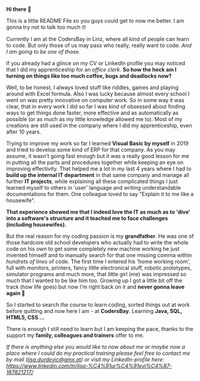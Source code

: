 **Hi there** 👋

This is a little README File so you guys could get to now me better. I am gonna try not to talk too much 🤓

Currently I am at the CodersBay in Linz, where all kind of people can learn to code. But only those of us may pass who really, really want to code.
*And I am going to be one of those.*

If you already had a glince on my CV or LinkedIn profile you may noticed that I did my apprenticeship for an *office clerk*. 
**So how the heck am I turning on things like too much coffee, bugs and deadlocks now?**

Well, to be honest, I always loved stuff like riddles, games and playing around with Excel formula. Also I was lucky because almost every school I went on was pretty innovative on computer work. So in some way it was clear, that in every work I did so far I was kind of obsessed about finding ways to get things done faster, more effective and as automatically as possible (or as much as my little knowledge allowed me to). Most of my creations are still used in the company where I did my apprenticeship, even after 10 years.

Trying to improve my work so far I learned **Visual Basic by myself** in 2019 and tried to develop some kind of ERP for that company. As you may assume, it wasn't going fast enough but it was a really good lesson for me in putting all the parts and procedures together while keeping an eye on improving effectivity. That helped me a lot in my last 4 years where I had to **build up the internal IT department** in that same company and manage all further **IT projects**, while explaining all these complicated things I just learned myself to others in 'user' language and writing understandable documentations for them. One colleague loved to say "Explain it to me like a housewife". 

**That experience showed me that I indeed love the IT as much as to 'dive' into a software's structure and it teached me to face challenges (including housewifes).**

But the real reason for my coding passion is my **grandfather**.
He was one of those hardcore old school developers who actually had to write the whole code on his own to get some completely new machine working he just invented himself and to manually search for that one missing comma within *hundrets of lines* of code. The first time I entered his 'home working room', full with monitors, printers, fancy little electronical stuff, robotic prototypes, simulator programs and much more, that little girl (me) was impressed so much that I wanted to be like him too. Growing up I got a little bit off the track (how life goes) but now I'm right back on it and **never gonna leave again 🦾**

So I started to search *the* course to learn coding, sorted things out at work before quitting and now here I am - at **CodersBay**. Learning **Java, SQL, HTML5, CSS ...**

There is enough I still need to learn but I am keeping the pace, thanks to the support my **family, colleagues and trainers** offer to me.


*If there is anything else you would like to now about me or maybe now a place where I could do my practical training please feel free to contact me by mail (lisa.durdevic@gmx.at) or visit my LinkedIn-profile here: https://www.linkedin.com/in/lisa-%C4%91ur%C4%91evi%C4%87-187821217/*
